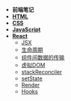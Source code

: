 <!-- docs/_sidebar.md -->
* **前端笔记**
* [**HTML**](/HTML/)
* [**CSS**](/CSS/)
* [**JavaScript**](/JavaScript/)
* [**React**](React/)
  * [JSX](/React/jsx.md)
  * [生命周期](/React/smzq.md)
  * [组件间数据的传输](/React/shuju.md)
  * [虚拟DOM](/React/virtualDOM.md)
  * [stackReconciler](/React/stackReconciler.md)
  * [setState](/React/setState.md)
  * [Render](/React/render.md)
  * [Hooks](/React/hook.md)
  
